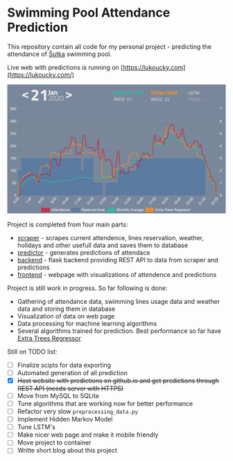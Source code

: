 # Swimming Pool Attendance Prediction

This repository contain all code for my personal project - predicting the attendance of [Šutka](https://www.sutka.eu/en/) swimming pool.

Live web with predictions is running on [https://lukoucky.com](https://lukoucky.com/)

![Webpage image](predictor/report/imgs/webpage_new.png)

Project is completed from four main parts:

* [scraper](scraper) - scrapes current attendence, lines reservation, weather, holidays and other usefull data and saves them to database
* [predictor](predictor) - generates predictions of attendace
* [backend](backend) - flask backend providing REST API to data from scraper and predictions
* [frontend](frontend) - webpage with visualizations of attendence and predictions

Project is still work in progress. So far following is done:
* Gathering of attendance data, swimming lines usage data and weather data and storing them in database
* Visualization of data on web page
* Data processing for machine learning algorithms
* Several algorithms trained for prediction. Best performance so far have [Extra Trees Regressor](https://scikit-learn.org/stable/modules/generated/sklearn.ensemble.ExtraTreesRegressor.html)

Still on TODO list:

* [ ] Finalize scipts for data exporting
* [ ] Automated generation of all prediction 
* [X] ~~Host website with predictions on github.io and get predictions through REST API (needs server with HTTPS)~~
* [ ] Move from MySQL to SQLite
* [ ] Tune algorithms that are working now for better performance
* [ ] Refactor very slow `preprocessing_data.py`
* [ ] Implement Hidden Markov Model 
* [ ] Tune LSTM's 
* [ ] Make nicer web page and make it mobile friendly
* [ ] Move project to container
* [ ] Writte short blog about this project
